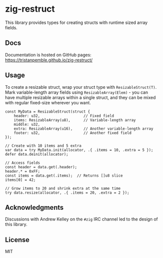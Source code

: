 # zig-restruct

This library provides types for creating structs with runtime sized array fields.

## Docs

Documentation is hosted on GitHub pages: https://tristanpemble.github.io/zig-restruct/

## Usage

To create a resizable struct, wrap your struct type with `ResizableStruct(T)`. Mark
variable-length array fields using `ResizableArray(Elem)` - you can have multiple
resizable arrays within a single struct, and they can be mixed with regular fixed-size
wherever you want.

```zig
const MyData = ResizableStruct(struct {
    header: u32,                    // Fixed field
    items: ResizableArray(u8),      // Variable-length array
    middle: u32,
    extra: ResizableArray(u16),     // Another variable-length array
    footer: u32,                    // Another fixed field
});

// Create with 10 items and 5 extra
var data = try MyData.init(allocator, .{ .items = 10, .extra = 5 });
defer data.deinit(allocator);

// Access fields
const header = data.get(.header);
header.* = 0xFF;
const items = data.get(.items);  // Returns []u8 slice
items[0] = 42;

// Grow items to 20 and shrink extra at the same time
try data.resize(allocator, .{ .items = 20, .extra = 2 });
```

## Acknowledgments

Discussions with Andrew Kelley on the `#zig` IRC channel led to the design of this library.

## License

MIT
